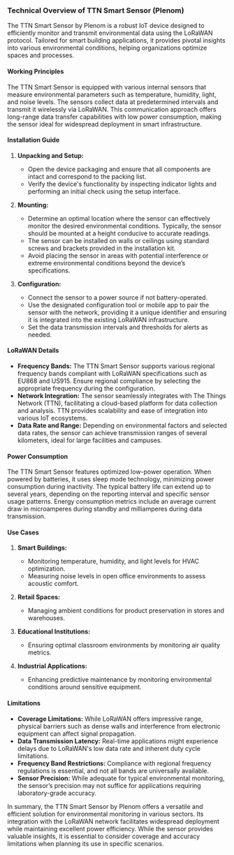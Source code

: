 ### Technical Overview of TTN Smart Sensor (Plenom)

The TTN Smart Sensor by Plenom is a robust IoT device designed to efficiently monitor and transmit environmental data using the LoRaWAN protocol. Tailored for smart building applications, it provides pivotal insights into various environmental conditions, helping organizations optimize spaces and processes.

#### Working Principles

The TTN Smart Sensor is equipped with various internal sensors that measure environmental parameters such as temperature, humidity, light, and noise levels. The sensors collect data at predetermined intervals and transmit it wirelessly via LoRaWAN. This communication approach offers long-range data transfer capabilities with low power consumption, making the sensor ideal for widespread deployment in smart infrastructure.

#### Installation Guide

1. **Unpacking and Setup:**
   - Open the device packaging and ensure that all components are intact and correspond to the packing list.
   - Verify the device's functionality by inspecting indicator lights and performing an initial check using the setup interface.

2. **Mounting:**
   - Determine an optimal location where the sensor can effectively monitor the desired environmental conditions. Typically, the sensor should be mounted at a height conducive to accurate readings.
   - The sensor can be installed on walls or ceilings using standard screws and brackets provided in the installation kit.
   - Avoid placing the sensor in areas with potential interference or extreme environmental conditions beyond the device’s specifications.

3. **Configuration:**
   - Connect the sensor to a power source if not battery-operated.
   - Use the designated configuration tool or mobile app to pair the sensor with the network, providing it a unique identifier and ensuring it is integrated into the existing LoRaWAN infrastructure.
   - Set the data transmission intervals and thresholds for alerts as needed.

#### LoRaWAN Details

- **Frequency Bands:** The TTN Smart Sensor supports various regional frequency bands compliant with LoRaWAN specifications such as EU868 and US915. Ensure regional compliance by selecting the appropriate frequency during the configuration.
- **Network Integration:** The sensor seamlessly integrates with The Things Network (TTN), facilitating a cloud-based platform for data collection and analysis. TTN provides scalability and ease of integration into various IoT ecosystems.
- **Data Rate and Range:** Depending on environmental factors and selected data rates, the sensor can achieve transmission ranges of several kilometers, ideal for large facilities and campuses.

#### Power Consumption

The TTN Smart Sensor features optimized low-power operation. When powered by batteries, it uses sleep mode technology, minimizing power consumption during inactivity. The typical battery life can extend up to several years, depending on the reporting interval and specific sensor usage patterns. Energy consumption metrics include an average current draw in microamperes during standby and milliamperes during data transmission.

#### Use Cases

1. **Smart Buildings:**
   - Monitoring temperature, humidity, and light levels for HVAC optimization.
   - Measuring noise levels in open office environments to assess acoustic comfort.

2. **Retail Spaces:**
   - Managing ambient conditions for product preservation in stores and warehouses.

3. **Educational Institutions:**
   - Ensuring optimal classroom environments by monitoring air quality metrics.

4. **Industrial Applications:**
   - Enhancing predictive maintenance by monitoring environmental conditions around sensitive equipment.

#### Limitations

- **Coverage Limitations:** While LoRaWAN offers impressive range, physical barriers such as dense walls and interference from electronic equipment can affect signal propagation.
- **Data Transmission Latency:** Real-time applications might experience delays due to LoRaWAN's low data rate and inherent duty cycle limitations.
- **Frequency Band Restrictions:** Compliance with regional frequency regulations is essential, and not all bands are universally available.
- **Sensor Precision:** While adequate for typical environmental monitoring, the sensor’s precision may not suffice for applications requiring laboratory-grade accuracy.

In summary, the TTN Smart Sensor by Plenom offers a versatile and efficient solution for environmental monitoring in various sectors. Its integration with the LoRaWAN network facilitates widespread deployment while maintaining excellent power efficiency. While the sensor provides valuable insights, it is essential to consider coverage and accuracy limitations when planning its use in specific scenarios.